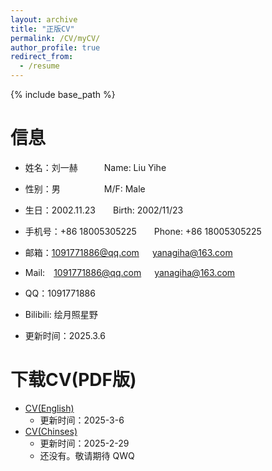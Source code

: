 ```yaml
---
layout: archive
title: "正版CV"
permalink: /CV/myCV/
author_profile: true
redirect_from:
  - /resume
---
```


{% include base_path %}

<script>
    var sWord = prompt("这个可不能轻易给你看哦", "请输入密码嗷");
    var password = "edministrator";
    var isCancle = false;
    while(sWord != password){
        if(sWord == null){
            isCancle = true;
            break;
        }
        else{
            sWord = prompt("真的不能轻易给你看哦", "密码到底是多少呢？");
        }
    }
    if(!isCancle){
        alert("欢迎光临！");
    }
    else{
        location.replace("/CV/");
        window.close();
    }
</script>

信息
=====
* 姓名：刘一赫&emsp;&emsp;&emsp;Name: Liu Yihe
* 性别：男&emsp;&emsp;&emsp;&emsp;&emsp;M/F: Male
* 生日：2002.11.23&emsp;&emsp;Birth: 2002/11/23
* 手机号：+86 18005305225&emsp;&emsp;Phone: +86 18005305225
* 邮箱：1091771886@qq.com&emsp;&ensp;yanagiha@163.com
* Mail:&emsp;1091771886@qq.com&emsp;&ensp;yanagiha@163.com
* QQ：1091771886
* Bilibili: 绘月照星野

* 更新时间：2025.3.6

下载CV(PDF版)
=====
* <a href="/files/CV1(English)_20250306.pdf" target="_blank">CV(English)</a>
  * 更新时间：2025-3-6
* <a href="/files/CV1(Chinese)_20250229.pdf" target="_blank">CV(Chinses)</a>
  * 更新时间：2025-2-29
  * 还没有。敬请期待 QWQ

